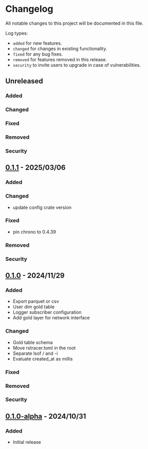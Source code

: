 <!-- markdownlint-configure-file { "MD013": { "line_length": 100 }, "MD024": false } -->
# Changelog

All notable changes to this project will be documented in this file.

Log types:

- `added` for new features.
- `changed` for changes in existing functionality.
- `fixed` for any bug fixes.
- `removed` for features removed in this release.
- `security` to invite users to upgrade in case of vulnerabilities.

## Unreleased

### Added

### Changed

### Fixed

### Removed

### Security

## [0.1.1](https://github.com/VictorMeyer77/rstracer/releases/tag/0.1.1) - 2025/03/06

### Added

### Changed

- update config crate version 

### Fixed

- pin chrono to 0.4.39

### Removed

### Security

## [0.1.0](https://github.com/VictorMeyer77/rstracer/releases/tag/0.1.0) - 2024/11/29

### Added

- Export parquet or csv
- User dim gold table
- Logger subscriber configuration
- Add gold layer for network interface

### Changed

- Gold table schema
- Move rstracer.toml in the root
- Separate lsof / and -i
- Evaluate created_at as millis

### Fixed

### Removed

### Security

## [0.1.0-alpha](https://github.com/VictorMeyer77/rstracer/releases/tag/0.1.0-alpha) - 2024/10/31

### Added

- Initial release
